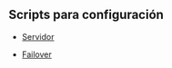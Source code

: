 ## Scripts para configuración

- [Servidor](/Modulos/script1.sh)

- [Failover](/Modulos/script2.sh)
